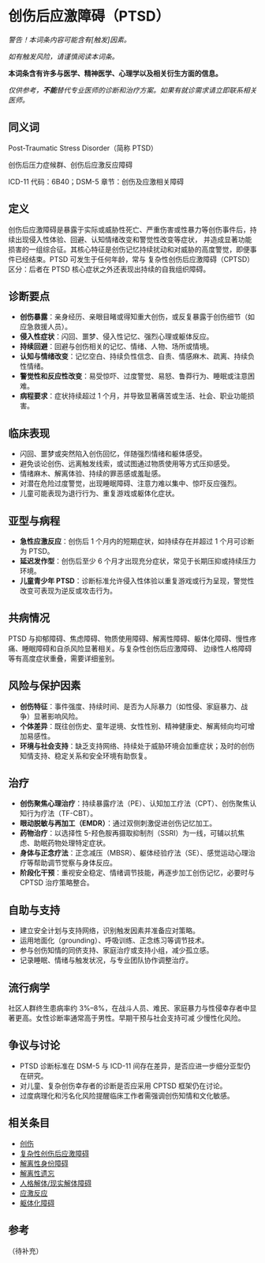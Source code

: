 # 创伤后应激障碍（PTSD）

**警告！本词条内容可能含有*[触发]*因素。**

*如有触发风险，请谨慎阅读本词条。*

**本词条含有许多与医学、精神医学、心理学以及相关衍生方面的信息。**

*仅供参考，**不能**替代专业医师的诊断和治疗方案。如果有就诊需求请立即联系相关医师。*

## 同义词

Post-Traumatic Stress Disorder（简称 PTSD）

创伤后压力症候群、创伤后应激反应障碍

ICD-11 代码：6B40；DSM-5 章节：创伤及应激相关障碍

## 定义

创伤后应激障碍是暴露于实际或威胁性死亡、严重伤害或性暴力等创伤事件后，持续出现侵入性体验、回避、认知情绪改变和警觉性改变等症状，
并造成显著功能损害的一组综合征。其核心特征是创伤记忆持续扰动和对威胁的高度警觉，即便事件已经结束。PTSD 可发生于任何年龄，常与
复杂性创伤后应激障碍（CPTSD）区分：后者在 PTSD 核心症状之外还表现出持续的自我组织障碍。

## 诊断要点

* **创伤暴露**：亲身经历、亲眼目睹或得知重大创伤，或反复暴露于创伤细节（如应急救援人员）。
* **侵入性症状**：闪回、噩梦、侵入性记忆、强烈心理或躯体反应。
* **持续回避**：回避与创伤相关的记忆、情绪、人物、场所或情境。
* **认知与情绪改变**：记忆空白、持续负性信念、自责、情感麻木、疏离、持续负性情绪。
* **警觉性和反应性改变**：易受惊吓、过度警觉、易怒、鲁莽行为、睡眠或注意困难。
* **病程要求**：症状持续超过 1 个月，并导致显著痛苦或生活、社会、职业功能损害。

## 临床表现

* 闪回、噩梦或突然陷入创伤回忆，伴随强烈情绪和躯体感受。
* 避免谈论创伤、远离触发线索，或试图通过物质使用等方式压抑感受。
* 情绪麻木、解离体验、持续的罪恶感或羞耻感。
* 对潜在危险过度警觉，出现睡眠障碍、注意力难以集中、惊吓反应强烈。
* 儿童可能表现为退行行为、重复游戏或躯体化症状。

## 亚型与病程

* **急性应激反应**：创伤后 1 个月内的短期症状，如持续存在并超过 1 个月可诊断为 PTSD。
* **延迟发作型**：创伤后至少 6 个月才出现充分症状，常见于长期压抑或持续压力环境。
* **儿童青少年 PTSD**：诊断标准允许侵入性体验以重复游戏或行为呈现，警觉性改变可表现为逆反或攻击行为。

## 共病情况

PTSD 与抑郁障碍、焦虑障碍、物质使用障碍、解离性障碍、躯体化障碍、慢性疼痛、睡眠障碍和自杀风险显著相关。与复杂性创伤后应激障碍、
边缘性人格障碍等有高度症状重叠，需要详细鉴别。

## 风险与保护因素

* **创伤特征**：事件强度、持续时间、是否为人际暴力（如性侵、家庭暴力、战争）显著影响风险。
* **个体差异**：既往创伤史、童年逆境、女性性别、精神健康史、解离倾向均可增加易感性。
* **环境与社会支持**：缺乏支持网络、持续处于威胁环境会加重症状；及时的创伤知情支持、稳定关系和安全环境有助恢复。

## 治疗

* **创伤聚焦心理治疗**：持续暴露疗法（PE）、认知加工疗法（CPT）、创伤聚焦认知行为疗法（TF-CBT）。
* **眼动脱敏与再加工（EMDR）**：通过双侧刺激促进创伤记忆加工。
* **药物治疗**：以选择性 5-羟色胺再摄取抑制剂（SSRI）为一线，可辅以抗焦虑、助眠药物处理特定症状。
* **身体与正念疗法**：正念减压（MBSR）、躯体经验疗法（SE）、感觉运动心理治疗等帮助调节觉察与身体反应。
* **阶段化干预**：重视安全稳定、情绪调节技能，再逐步加工创伤记忆，必要时与 CPTSD 治疗策略整合。

## 自助与支持

* 建立安全计划与支持网络，识别触发因素并准备应对策略。
* 运用地面化（grounding）、呼吸训练、正念练习等调节技术。
* 参与创伤知情的同侪支持、家庭治疗或支持小组，减少孤立感。
* 记录睡眠、情绪与触发状况，与专业团队协作调整治疗。

## 流行病学

社区人群终生患病率约 3%–8%，在战斗人员、难民、家庭暴力与性侵幸存者中显著更高。女性诊断率通常高于男性。早期干预与社会支持可减
少慢性化风险。

## 争议与讨论

* PTSD 诊断标准在 DSM-5 与 ICD-11 间存在差异，是否应进一步细分亚型仍在研究。
* 对儿童、复杂创伤幸存者的诊断是否应采用 CPTSD 框架仍在讨论。
* 过度病理化和污名化风险提醒临床工作者需强调创伤知情和文化敏感。

## 相关条目

* [创伤](Trauma.md)
* [复杂性创伤后应激障碍](CPTSD.md)
* [解离性身份障碍](DID.md)
* [解离性遗忘](Dissociative-Amnesia-DA.md)
* [人格解体/现实解体障碍](Depersonalization-Derealization-Disorder-DPDR.md)
* [应激反应](../系统体验与机制/Stress-Response.md)
* [躯体化障碍](Somatic-Symptom-Disorder-SSD.md)

## 参考
（待补充）
